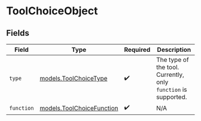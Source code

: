 # ToolChoiceObject


## Fields

| Field                                                          | Type                                                           | Required                                                       | Description                                                    |
| -------------------------------------------------------------- | -------------------------------------------------------------- | -------------------------------------------------------------- | -------------------------------------------------------------- |
| `type`                                                         | [models.ToolChoiceType](../models/toolchoicetype.md)           | :heavy_check_mark:                                             | The type of the tool. Currently, only `function` is supported. |
| `function`                                                     | [models.ToolChoiceFunction](../models/toolchoicefunction.md)   | :heavy_check_mark:                                             | N/A                                                            |